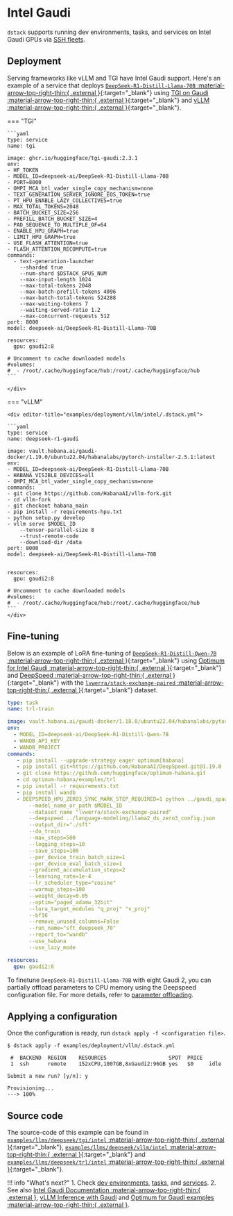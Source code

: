 # Intel Gaudi

`dstack` supports running dev environments, tasks, and services on Intel Gaudi GPUs via 
[SSH fleets](https://dstack.ai/docs/concepts/fleets#ssh).

## Deployment

Serving frameworks like vLLM and TGI have Intel Gaudi support. Here's an example of
a service that deploys
[`DeepSeek-R1-Distill-Llama-70B` :material-arrow-top-right-thin:{ .external }](https://huggingface.co/deepseek-ai/DeepSeek-R1-Distill-Llama-70B){:target="_blank"} 
using [TGI on Gaudi :material-arrow-top-right-thin:{ .external }](https://github.com/huggingface/tgi-gaudi){:target="_blank"} 
and [vLLM :material-arrow-top-right-thin:{ .external }](https://github.com/HabanaAI/vllm-fork){:target="_blank"}.

=== "TGI"
    <div editor-title="examples/deployment/tgi/intel/.dstack.yml"> 
    
    ```yaml
    type: service
    name: tgi

    image: ghcr.io/huggingface/tgi-gaudi:2.3.1
    env:
    - HF_TOKEN
    - MODEL_ID=deepseek-ai/DeepSeek-R1-Distill-Llama-70B
    - PORT=8000
    - OMPI_MCA_btl_vader_single_copy_mechanism=none
    - TEXT_GENERATION_SERVER_IGNORE_EOS_TOKEN=true
    - PT_HPU_ENABLE_LAZY_COLLECTIVES=true
    - MAX_TOTAL_TOKENS=2048
    - BATCH_BUCKET_SIZE=256
    - PREFILL_BATCH_BUCKET_SIZE=4
    - PAD_SEQUENCE_TO_MULTIPLE_OF=64
    - ENABLE_HPU_GRAPH=true
    - LIMIT_HPU_GRAPH=true
    - USE_FLASH_ATTENTION=true
    - FLASH_ATTENTION_RECOMPUTE=true
    commands:
      - text-generation-launcher
        --sharded true
        --num-shard $DSTACK_GPUS_NUM
        --max-input-length 1024
        --max-total-tokens 2048
        --max-batch-prefill-tokens 4096
        --max-batch-total-tokens 524288
        --max-waiting-tokens 7
        --waiting-served-ratio 1.2
        --max-concurrent-requests 512
    port: 8000
    model: deepseek-ai/DeepSeek-R1-Distill-Llama-70B

    resources:
      gpu: gaudi2:8

    # Uncomment to cache downloaded models
    #volumes:
    #  - /root/.cache/huggingface/hub:/root/.cache/huggingface/hub
    ```
    
    </div>

=== "vLLM"

    <div editor-title="examples/deployment/vllm/intel/.dstack.yml"> 
    
    ```yaml
    type: service
    name: deepseek-r1-gaudi

    image: vault.habana.ai/gaudi-docker/1.19.0/ubuntu22.04/habanalabs/pytorch-installer-2.5.1:latest
    env:
    - MODEL_ID=deepseek-ai/DeepSeek-R1-Distill-Llama-70B
    - HABANA_VISIBLE_DEVICES=all
    - OMPI_MCA_btl_vader_single_copy_mechanism=none
    commands:
    - git clone https://github.com/HabanaAI/vllm-fork.git
    - cd vllm-fork
    - git checkout habana_main
    - pip install -r requirements-hpu.txt
    - python setup.py develop
    - vllm serve $MODEL_ID
        --tensor-parallel-size 8
        --trust-remote-code
        --download-dir /data
    port: 8000
    model: deepseek-ai/DeepSeek-R1-Distill-Llama-70B


    resources:
      gpu: gaudi2:8
    
    # Uncomment to cache downloaded models
    #volumes:
    #  - /root/.cache/huggingface/hub:/root/.cache/huggingface/hub
    ```
    </div>
    

## Fine-tuning

Below is an example of LoRA fine-tuning of [`DeepSeek-R1-Distill-Qwen-7B` :material-arrow-top-right-thin:{ .external }](https://huggingface.co/deepseek-ai/DeepSeek-R1-Distill-Qwen-7B){:target="_blank"}
using [Optimum for Intel Gaudi :material-arrow-top-right-thin:{ .external }](https://github.com/huggingface/optimum-habana){:target="_blank"} 
and [DeepSpeed :material-arrow-top-right-thin:{ .external }](https://docs.habana.ai/en/latest/PyTorch/DeepSpeed/DeepSpeed_User_Guide/DeepSpeed_User_Guide.html#deepspeed-user-guide){:target="_blank"} with 
the [`lvwerra/stack-exchange-paired` :material-arrow-top-right-thin:{ .external }](https://huggingface.co/datasets/lvwerra/stack-exchange-paired){:target="_blank"} dataset. 
    
<div editor-title="examples/fine-tuning/trl/intel/.dstack.yml">
    
```yaml
type: task
name: trl-train

image: vault.habana.ai/gaudi-docker/1.18.0/ubuntu22.04/habanalabs/pytorch-installer-2.4.0
env:
  - MODEL_ID=deepseek-ai/DeepSeek-R1-Distill-Qwen-7B
  - WANDB_API_KEY
  - WANDB_PROJECT
commands:
   - pip install --upgrade-strategy eager optimum[habana]
   - pip install git+https://github.com/HabanaAI/DeepSpeed.git@1.19.0
   - git clone https://github.com/huggingface/optimum-habana.git
   - cd optimum-habana/examples/trl
   - pip install -r requirements.txt
   - pip install wandb
   - DEEPSPEED_HPU_ZERO3_SYNC_MARK_STEP_REQUIRED=1 python ../gaudi_spawn.py --world_size $DSTACK_GPUS_NUM --use_deepspeed sft.py
       --model_name_or_path $MODEL_ID
       --dataset_name "lvwerra/stack-exchange-paired"
       --deepspeed ../language-modeling/llama2_ds_zero3_config.json
       --output_dir="./sft"
       --do_train
       --max_steps=500
       --logging_steps=10
       --save_steps=100
       --per_device_train_batch_size=1
       --per_device_eval_batch_size=1
       --gradient_accumulation_steps=2
       --learning_rate=1e-4
       --lr_scheduler_type="cosine"
       --warmup_steps=100
       --weight_decay=0.05
       --optim="paged_adamw_32bit"
       --lora_target_modules "q_proj" "v_proj"
       --bf16
       --remove_unused_columns=False
       --run_name="sft_deepseek_70"
       --report_to="wandb"
       --use_habana
       --use_lazy_mode

resources:
  gpu: gaudi2:8
```    

</div>

To finetune `DeepSeek-R1-Distill-Llama-70B` with eight Gaudi 2, 
you can partially offload parameters to CPU memory using the Deepspeed configuration file.
For more details, refer to [parameter offloading](https://deepspeed.readthedocs.io/en/latest/zero3.html#deepspeedzerooffloadparamconfig).

## Applying a configuration

Once the configuration is ready, run `dstack apply -f <configuration file>`.

<div class="termy">

```shell
$ dstack apply -f examples/deployment/vllm/.dstack.yml

 #  BACKEND  REGION    RESOURCES                    SPOT  PRICE     
 1  ssh      remote    152xCPU,1007GB,8xGaudi2:96GB yes   $0     idle 

Submit a new run? [y/n]: y

Provisioning...
---> 100%
```

</div>

## Source code

The source-code of this example can be found in 
[`examples/llms/deepseek/tgi/intel` :material-arrow-top-right-thin:{ .external }](https://github.com/dstackai/dstack/blob/master/examples/llms/deepseek/tgi/intel){:target="_blank"},
[`examples/llms/deepseek/vllm/intel` :material-arrow-top-right-thin:{ .external }](https://github.com/dstackai/dstack/blob/master/examples/llms/deepseek/vllm/intel){:target="_blank"} and
[`examples/llms/deepseek/trl/intel` :material-arrow-top-right-thin:{ .external }](https://github.com/dstackai/dstack/blob/master/examples/llms/deepseek/trl/intel){:target="_blank"}.

!!! info "What's next?"
    1. Check [dev environments](https://dstack.ai/docs/dev-environments), [tasks](https://dstack.ai/docs/tasks), and [services](https://dstack.ai/docs/services).
    2. See also [Intel Gaudi Documentation :material-arrow-top-right-thin:{ .external }](https://docs.habana.ai/en/latest/index.html), [vLLM Inference with Gaudi](https://docs.habana.ai/en/latest/PyTorch/Inference_on_PyTorch/vLLM_Inference.html)
      and [Optimum for Gaudi examples :material-arrow-top-right-thin:{ .external }](https://github.com/huggingface/optimum-habana/blob/main/examples/trl/README.md).

